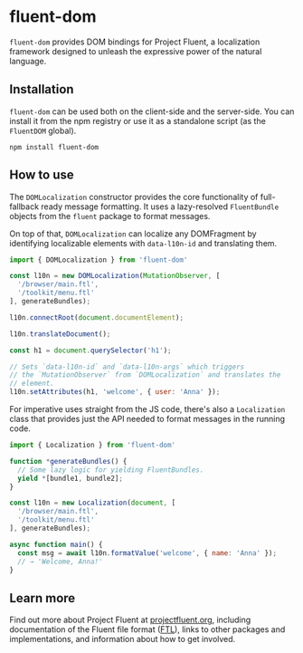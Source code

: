 # fluent-dom

`fluent-dom` provides DOM bindings for Project Fluent, a localization
framework designed to unleash the expressive power of the natural language.

## Installation

`fluent-dom` can be used both on the client-side and the server-side.  You
can install it from the npm registry or use it as a standalone script (as the
`FluentDOM` global).

    npm install fluent-dom


## How to use

The `DOMLocalization` constructor provides the core functionality of
full-fallback ready message formatting. It uses a lazy-resolved
`FluentBundle` objects from the `fluent` package to format messages.

On top of that, `DOMLocalization` can localize any DOMFragment by
identifying localizable elements with `data-l10n-id` and translating them.

```javascript
import { DOMLocalization } from 'fluent-dom'

const l10n = new DOMLocalization(MutationObserver, [
  '/browser/main.ftl',
  '/toolkit/menu.ftl'
], generateBundles);

l10n.connectRoot(document.documentElement);

l10n.translateDocument();

const h1 = document.querySelector('h1');

// Sets `data-l10n-id` and `data-l10n-args` which triggers
// the `MutationObserver` from `DOMLocalization` and translates the
// element.
l10n.setAttributes(h1, 'welcome', { user: 'Anna' });
```

For imperative uses straight from the JS code, there's also a `Localization`
class that provides just the API needed to format messages in the running code.

```javascript
import { Localization } from 'fluent-dom'

function *generateBundles() {
  // Some lazy logic for yielding FluentBundles.
  yield *[bundle1, bundle2];
}

const l10n = new Localization(document, [
  '/browser/main.ftl',
  '/toolkit/menu.ftl'
], generateBundles);

async function main() {
  const msg = await l10n.formatValue('welcome', { name: 'Anna' });
  // → 'Welcome, Anna!'
}
```

## Learn more

Find out more about Project Fluent at [projectfluent.org][], including
documentation of the Fluent file format ([FTL][]), links to other packages and
implementations, and information about how to get involved.


[projectfluent.org]: http://projectfluent.org
[FTL]: http://projectfluent.org/fluent/guide/
